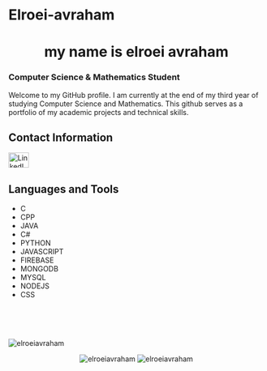 # Elroei-avraham

<h1 align="center">my name is elroei avraham</h1>

### Computer Science & Mathematics Student

Welcome to my GitHub profile. I am currently at the end of my third year of studying Computer Science and Mathematics. This github serves as a portfolio of my academic projects and technical skills.

## Contact Information
<p align="left">
  <a href="https://www.linkedin.com/in/elroei-avraham/" target="blank">
    <img align="center" src="https://raw.githubusercontent.com/rahuldkjain/github-profile-readme-generator/master/src/images/icons/Social/linked-in-alt.svg" alt="LinkedIn" height="30" width="40" />
  </a>
</p>

## Languages and Tools
* C
* CPP
* JAVA
* C#
* PYTHON
* JAVASCRIPT
* FIREBASE
* MONGODB
* MYSQL
* NODEJS
* CSS

<br />
<br />
<br />
<!-- ## GitHub Statistics -->
<p align="left"> <img src="https://komarev.com/ghpvc/?username=elroei1avraham&label=Profile%20views&color=0e75b6&style=flat" alt="elroeiavraham" /> </p>

<div align="center">
 <img src="https://github-readme-stats.vercel.app/api/top-langs?username=elroei1avraham&show_icons=true&locale=en" alt="elroeiavraham" />
 <img src="https://github-readme-stats.vercel.app/api?username=elroei1avraham&show_icons=true&locale=en" alt="elroeiavraham" />
</div>
